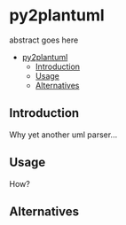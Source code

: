 # py2plantuml

abstract goes here

- [py2plantuml](#py2plantuml)
  - [Introduction](#introduction)
  - [Usage](#usage)
  - [Alternatives](#alternatives)


## Introduction
Why yet another uml parser...

## Usage
How?

## Alternatives

